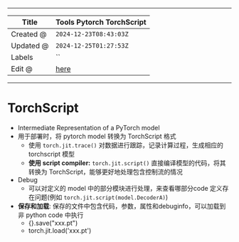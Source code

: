 -----

| Title     | Tools Pytorch TorchScript                             |
| --------- | ----------------------------------------------------- |
| Created @ | `2024-12-23T08:43:03Z`                                |
| Updated @ | `2024-12-25T01:27:53Z`                                |
| Labels    | \`\`                                                  |
| Edit @    | [here](https://github.com/junxnone/aiwiki/issues/490) |

-----

# TorchScript

  - Intermediate Representation of a PyTorch model
  - 用于部署时，将 pytorch model 转换为 TorchScript 格式
      - 使用 `torch.jit.trace()` 对数据进行跟踪，记录计算过程，生成相应的 torchscript 模型
      - **使用 script compiler:** `torch.jit.script()` 直接编译模型的代码，将其转换为
        TorchScript，能够更好地处理包含控制流的情况
  - Debug
      - 可以对定义的 model 中的部分模块进行处理，来查看哪部分code 定义存在问题(例如
        `torch.jit.script(model.DecoderA)`)
  - **保存和加载**: 保存的文件中包含代码，参数，属性和debuginfo，可以加载到非 python code 中执行
      - {}.save("xxx.pt")
      - torch.jit.load('xxx.pt')
